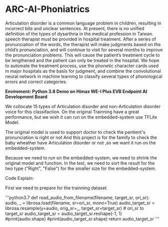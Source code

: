 # ARC-AI-Phoniatrics
Articulation disorder is a common language problem in children, resulting in incorrect bite and unclear sentences. At present, there is no unified definition of the types of dysarthria in the medical profession in Taiwan. speech therapist must be provided in hospital treatment. After a series of pronunciation of the words, the therapist will make judgments based on the child’s pronunciation, and will continue to visit for several months to improve the pronunciation problems. This will cause the patient’s treatment cycle to be lengthened and the patient can only be treated in the hospital. We hope to automate the treatment process, use the phonetic character cards used in major hospitals as the basis for judgment, and combine the convolutional neural network in machine learning to classify several types of phonological errors and correct categories.

**Enviroment: Python 3.8
Demo on Himax WE-I Plus EVB Endpoint AI Development Board**

We collocate 15 types of Articulation disorder and non-Articulation disorder voice for this classifaction.
On the original Trainning have a great performance, but we wish it can run on the embedded-system use TFLite Model.

The original model is used to support doctor to check the pantient's pronunciation is right or not
And this project is for the familly to check the baby wheather have Articulation disorder or not ,so we want it run on the embedded-system.

Because we need to run on the embedded-system, we need to shrink the original model and function.
In the test, we need to sort the result for the two type ("Right", "False") for the smaller size for the embedded-system.


Code Explain:
  
  First we need to prepare for the trainning dataset.
  
  '''python3.7
  def read_audio_from_filename(filename, target_sr, ori_sr):
    audio, _ = librosa.load(filename, sr=ori_sr, mono=True)
    audio_target_sr = librosa.resample(y=audio, orig_sr=_, target_sr=target_sr) # ori_sr to target_sr
    audio_target_sr = audio_target_sr.reshape(-1, 1)
    #print(audio.shape)
    #print(audio_target_sr.shape)
    return audio_target_sr
  '''
